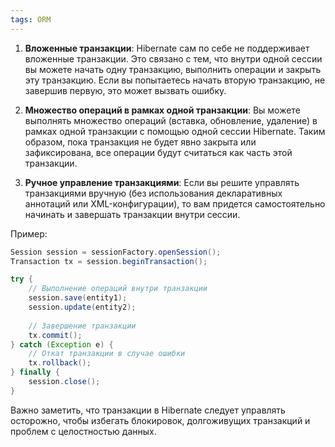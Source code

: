 ```yaml
---
tags: ORM
---
```


1. **Вложенные транзакции**: Hibernate сам по себе не поддерживает вложенные транзакции. Это связано с тем, что внутри одной сессии вы можете начать одну транзакцию, выполнить операции и закрыть эту транзакцию. Если вы попытаетесь начать вторую транзакцию, не завершив первую, это может вызвать ошибку.

2. **Множество операций в рамках одной транзакции**: Вы можете выполнять множество операций (вставка, обновление, удаление) в рамках одной транзакции с помощью одной сессии Hibernate. Таким образом, пока транзакция не будет явно закрыта или зафиксирована, все операции будут считаться как часть этой транзакции.

3. **Ручное управление транзакциями**: Если вы решите управлять транзакциями вручную (без использования декларативных аннотаций или XML-конфигурации), то вам придется самостоятельно начинать и завершать транзакции внутри сессии.


Пример:
```java
Session session = sessionFactory.openSession();
Transaction tx = session.beginTransaction();

try {
    // Выполнение операций внутри транзакции
    session.save(entity1);
    session.update(entity2);
    
    // Завершение транзакции
    tx.commit();
} catch (Exception e) {
    // Откат транзакции в случае ошибки
    tx.rollback();
} finally {
    session.close();
}

```

Важно заметить, что транзакции в Hibernate следует управлять осторожно, чтобы избегать блокировок, долгоживущих транзакций и проблем с целостностью данных.
